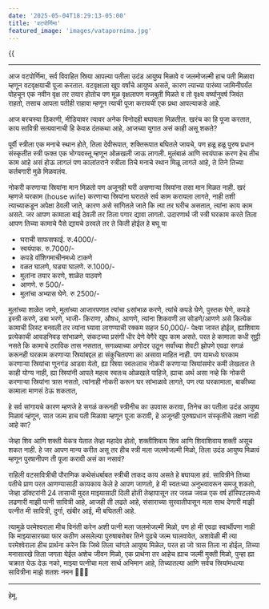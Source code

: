 ```yaml
---
date: '2025-05-04T18:29:13-05:00'
title: 'वटपोर्णिमा'
featured_image: 'images/vatapornima.jpg'
---
```


{{<audio src="audio/vatapornima.wav">}}
<!--more-->
---

आज वटपोर्णिमा, सर्व विवाहित स्रिया आपल्या पतीला उदंड आयुष्य मिळावे व जलमोजल्मी हाच पती मिळावा म्हणून वटवृक्षयाची पूजा करतात. वटवृक्षाला खूप वर्षांचे आयुष्य असते, कारण त्याच्या पारंब्या जामिनीपर्यंत पोहचून एक नवीन वृक्ष तर तयार होतोच पण मूळ वृक्षलापण मजबुती मिळते व तो वृक्ष्य वर्ष्यानुवर्ष जिवंत राहतो, तसाच आपला पतीही राहावा म्हणून त्याची पूजा करायची एक प्रथा आपल्याकडे आहे.

आज बरचस्या ठिकाणी, मीडियावर त्यावर अनेक विनोदही बघायला मिळतील. खरंच का हि पूजा करतात, काय सावित्री सत्यवानाची हि केवळ दंतकथा आहे, आजच्या युगात असं काही असू शकते?

पूर्वी स्त्रीला एक मनाचे स्थान होते, तिला देवीरूपात, शक्तिरूपात बघितले जायचे, पण हळू हळू पुरुष प्रधान संस्कृतीत स्त्री फक्त एक भोग्यवस्तू म्हणून ओळखली जाऊ लागली. मुलंबाळं आणि स्वयंपाक करण हेच तीच काम आहे असं होऊ लागलं पण कालांतराने स्त्रीला तिचे मनाचे स्थान मिळू लागले आहे, ते तिने तिच्या कर्तबगारी मुळे मिळवलंय.

नोकरी करणाऱ्या स्रियांना मान मिळतो पण अजूनही घरी असणाऱ्या स्रियांना तसा मान मिळत नाही. खरं म्हणजे घरकाम (house wife) करणाऱ्या स्रियांना घरातले सर्व काम करायला लागते, नाही तशी त्याच्याकडून अपेक्षा ठेवली जाते, कारण असे सांगितले जाते कि त्या तर घरीच असतात, त्यांना काय काम असते. जर आपण कामाला बाई ठेवली तर तिला पगार द्यावा लागतो. उदारणार्थ जी स्त्री घरकाम करते तिला आपण तिच्या कामाचे पैसे द्यायचे ठरवले तर ते किती होईल हे बघू या

- घराची साफसफाई. रु.4000/-
- स्वयंपाक. रु.7000/-
- कपडे वॉशिगमाचीनमध्ये टाकणे
- वळत घालणे, घड्या घालणे. रु.1000/-
- मुलांना तयार करणे, शाळेत पाठवणे
- आणणे. रु 500/-
- मुलांचा अभ्यास घेणे. रु 2500/-

मुलांच्या शाळेत जाणे, मुलांच्या आजारपणात त्यांचा sसांभाळ करणे, त्यांचे कपडे घेणे, पुस्तक घेणे, कपडे इस्त्री करणे, डबा भरणे, भाजी- किराणा, औषध, आणणे, त्यांना शिकवणी ला सोडणे/आणणे असे कित्येक कामाची लिस्ट बनवली तर त्यांना घ्यावा लागण्याची रक्कम सहज 50,000/- पेक्ष्या जास्त होईल, ह्याशिवाय प्रत्येकाची आवडनिवड सांभाळणे, संकटच्या प्रसंगी धीर देणे वेगैरे खूप काम असते. परत हे कामाला कधी सुट्टी नसते कि कामाचे ठराविक तास नसतात, सगळ्याच्या अगोदर उठून सर्वांच्या शेवटी झोपणे एवढा सगळं करूनही घरकाम करणाऱ्या स्रियांबद्दल हा संकुचितपणा का असावा माहित नाही. पण यामध्ये घरकाम करणाऱ्या स्रियांचा णूनगंड आडवा येतो, ह्या स्रिया स्वतःलाच नोकरी करणाऱ्या स्रियांसमोर कमी लेखतात ते काही योग्य नाही, ह्या स्रियांनी आपले महत्व स्वतःच ओळखले पाहिजे, ह्याचा अर्थ असा नव्हे कि नोकरी करणाऱ्या स्रियांना त्रास नसतो, त्यांनाही नोकरी करून घर सांभाळावे लागते, पण त्या घरकामाला, बाकीच्या कामाला माणसं ठेऊ शकतात,

हे सर्व सांगायचे कारण म्हणजे हे सगळं करूनही स्त्रीनीच का उपवास करावा, तिनेच का पतीला उदंड आयुष्य मिळावं म्हंणून, सात जल्म हाच पती मिळावा म्हणून पूजा करावी, हे अजूनही पुरुषप्रधान संस्कृतीचे लक्षण नाही आहे का?

जेव्हा शिव आणि शक्ती येकत्र येतात तेव्हा महादेव होतो, शक्तीशिवाय शिव आणि शिवाशिवाय शक्ती असूच शकत नाही. हे जर आपण मान्य करीत असू तर हीच स्त्री मला जलमोजल्मी मिळो, तिला उदंड आयुष्य मिळावं म्हणून पुरषानीपण ती पूजा करावी असं का नसावं?

राहिली वटसावित्रीची पौराणिक कथेसंधर्बाबत स्त्रीची ताकद काय असते हे बघायला हवं. सावित्रीने तिच्या पतीचे प्राण परत आणण्यासाठी कायकाय केले हे आपण जाणतो, हे मी स्वतःच्या अनुभवावरून समजू शकतो, जेव्हा डॉक्टरांनी 24 तासाची मुदत माझ्यासाठी दिली होती तेव्हापासून तर जवळ जवळ एक वर्ष हॉस्पिटलमध्ये लढणारी माझी पत्नी सावित्री आहे, आजही ती लढते आहे, संसाराच्या सुरवातीपासून मला साथ देणारी माझी पत्नीत मी सावित्री, दुर्गा, खंबीर आई, मी बघितली आहे.

त्यामुळे परमेश्वराला मीच विनंती करेन अशी पत्नी मला जलमोजल्मी मिळो, पण हो मी एवढा स्वार्थीपणा नाही कि माझ्यासारख्या फार कठीण असलेल्या पुरुषाबरोबर तिने पुढचे जल्म घालवावेत, अशावेळी मी त्या परमेश्वेराला हीच प्रार्थना करेन कि जिथे तिला चांगले आयुष्य मिळेल, परत हा जो त्रास तिला ना होईल, तिच्या मनासारखे तिला जगता येईल अशेच जीवन मिळो, एक प्रार्थना तर आहेच ह्याच जल्मी मुक्ती मिळो, पुन्हा ह्या चक्रात येऊ देऊ नको, माझ्या पत्नीचा मला सार्थ अभिमान आहे, तिच्यातल्या आणि सर्वच स्रियांमधल्या सावित्रीना माझे शतशः नमन 🙏🙏🙏

---
हेमू.
